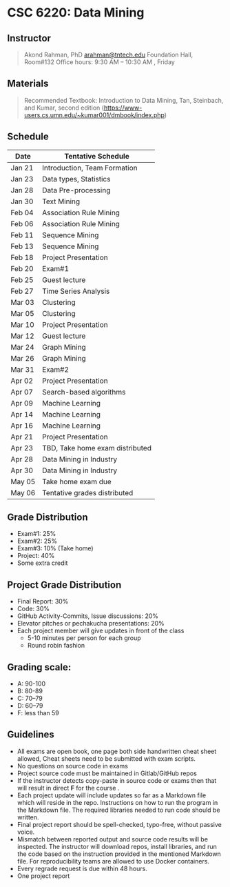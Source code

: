 # CSC 6220: Data Mining 

## Instructor 

> Akond Rahman, PhD 
> arahman@tntech.edu 
> Foundation Hall, Room#132
> Office hours: 9:30 AM – 10:30 AM , Friday 


## Materials 

> Recommended Textbook:  Introduction to Data Mining, Tan, Steinbach, and Kumar, second edition (https://www-users.cs.umn.edu/~kumar001/dmbook/index.php)

## Schedule 



| Date    | Tentative Schedule                                                                                                                                              |
|---------|-----------------------------------------------------------------------------------------------------------------------------------------------------------------|
| Jan 21  | Introduction, Team Formation                                                                                          |
| Jan 23  | Data types, Statistics                                                                                             |
| Jan 28  | Data Pre-processing                                                                                                      |
| Jan 30  | Text Mining                                                                                               |
| Feb 04  | Association Rule Mining                                                                                                   |
| Feb 06  | Association Rule Mining                                                                                                   |
| Feb 11  | Sequence Mining                                                                                           |
| Feb 13  | Sequence Mining                                                                                               |
| Feb 18  | Project Presentation                         |
| Feb 20  | Exam#1       |
| Feb 25  | Guest lecture                                                              |
| Feb 27  | Time Series Analysis                                                                                   |
| Mar 03  | Clustering                                                                           |
| Mar 05  | Clustering    |
| Mar 10  | Project Presentation   |
| Mar 12  | Guest lecture               |
| Mar 24  | Graph Mining  |
| Mar 26  | Graph Mining |
| Mar 31  | Exam#2  |                                             
| Apr 02  | Project Presentation |                 
| Apr 07  | Search-based algorithms  |
| Apr 09  | Machine Learning  |
| Apr 14  | Machine Learning   |
| Apr 16  | Machine Learning    |
| Apr 21  | Project Presentation  |
| Apr 23  | TBD, Take home exam distributed  |
| Apr 28  | Data Mining in Industry   |
| Apr 30  | Data Mining in Industry  |
| May 05  | Take home exam due  |
| May 06  | Tentative grades distributed  |

 
## Grade Distribution 

- Exam#1: 25%
- Exam#2: 25%
- Exam#3: 10% (Take home)
- Project: 40% 
- Some extra credit 

## Project Grade Distribution 
- Final Report: 30%
- Code: 30% 
- GitHub Activity-Commits, Issue discussions: 20% 
- Elevator pitches or pechakucha presentations: 20% 
- Each project member will give updates in front of the class 
  - 5-10 minutes per person for each group 
  - Round robin fashion 


## Grading scale: 
  - A: 90-100 
  - B: 80-89 
  - C: 70–79 
  - D: 60–79 
  - F: less than 59

## Guidelines
- All exams are open book, one page both side handwritten cheat sheet allowed, Cheat sheets need to be submitted with exam scripts. 
- No questions on source code in exams 
- Project source code must be maintained in Gitlab/GitHub repos 
- If the instructor detects copy-paste in source code or exams then that will result in direct **F** for the course .  
- Each project update will include updates so far as a Markdown file which will reside in the repo. Instructions on how to run the program in the Markdown file. The required libraries needed to run code should be written.  
- Final project report should be spell-checked, typo-free, without passive voice. 
- Mismatch between reported output and source code results will be inspected. The instructor will download repos, install libraries, and run the code based on the instruction provided in the mentioned Markdown file. For reproducibility teams are allowed to use Docker containers.   
- Every regrade request is due within 48 hours. 
- One project report 
